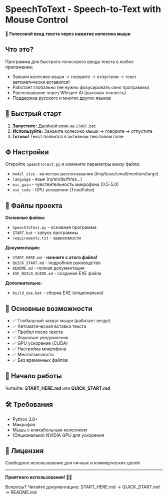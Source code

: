 # SpeechToText - Speech-to-Text with Mouse Control

🎤 **Голосовой ввод текста через нажатие колесика мыши**

## Что это?

Программа для быстрого голосового ввода текста в любое приложение:
- Зажали колесико мыши → говорите → отпустили → текст автоматически вставился!
- Работает глобально (не нужно фокусировать окно программы)
- Распознавание через Whisper AI (высокая точность)
- Поддержка русского и многих других языков

## 🚀 Быстрый старт

1. **Запустите:** Двойной клик на `START.bat`
2. **Используйте:** Зажмите колесико мыши → говорите → отпустите
3. **Готово!** Текст появится в активном текстовом поле

## ⚙️ Настройки

Откройте `SpeechToText.py` и измените параметры внизу файла:
- `model_size` - качество распознавания (tiny/base/small/medium/large)
- `language` - язык (ru/en/de/fr/es...)
- `mic_gain` - чувствительность микрофона (0.5-5.0)
- `use_cuda` - GPU ускорение (True/False)

## 📁 Файлы проекта

**Основные файлы:**
- `SpeechToText.py` - основная программа
- `START.bat` - запуск программы
- `requirements.txt` - зависимости

**Документация:**
- `START_HERE.md` - **начните с этого файла!**
- `QUICK_START.md` - подробное руководство
- `README.md` - полная документация
- `EXE_BUILD_GUIDE.md` - создание EXE файла

**Дополнительно:**
- `build_exe.bat` - сборка EXE (опционально)

## 🎯 Основные возможности

- ✅ Глобальный захват мыши (работает везде)
- ✅ Автоматическая вставка текста
- ✅ Пробел после текста
- ✅ Звуковые уведомления
- ✅ GPU ускорение (CUDA)
- ✅ Настройка микрофона
- ✅ Многоязычность
- ✅ Без временных файлов

## 📖 Начало работы

Читайте: **START_HERE.md** или **QUICK_START.md**

## 🛠️ Требования

- Python 3.8+
- Микрофон
- Мышь с кликабельным колесиком
- (Опционально) NVIDIA GPU для ускорения

## 📝 Лицензия

Свободное использование для личных и коммерческих целей.

---

**Приятного использования! 🎤✨**

Вопросы? Читайте документацию: START_HERE.md → QUICK_START.md → README.md
